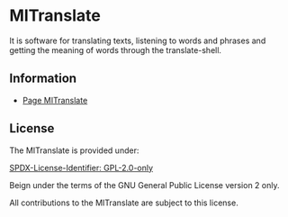 # MITranslate

It is software for translating texts, listening to words and phrases and getting the meaning of words through the translate-shell.

## Information

- [Page MITranslate](https://www.mestredainfo.com.br/p/mitranslate.html)

## License

The MITranslate is provided under:

[SPDX-License-Identifier: GPL-2.0-only](https://spdx.org/licenses/GPL-2.0-only.html)

Beign under the terms of the GNU General Public License version 2 only.

All contributions to the MITranslate are subject to this license.
